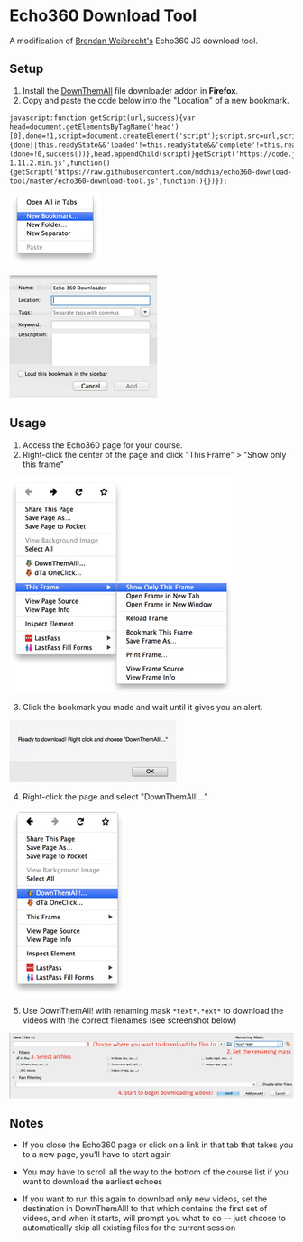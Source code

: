 # Echo360 Download Tool

A modification of [Brendan Weibrecht's](https://github.com/ZimbiX) Echo360 JS download tool.

## Setup

1. Install the [DownThemAll](http://www.downthemall.net) file downloader addon in **Firefox**.
2. Copy and paste the code below into the "Location" of a new bookmark.

```
javascript:function getScript(url,success){var head=document.getElementsByTagName('head')[0],done=!1,script=document.createElement('script');script.src=url,script.onload=script.onreadystatechange=function(){done||this.readyState&&'loaded'!=this.readyState&&'complete'!=this.readyState||(done=!0,success())},head.appendChild(script)}getScript('https://code.jquery.com/jquery-1.11.2.min.js',function(){getScript('https://raw.githubusercontent.com/mdchia/echo360-download-tool/master/echo360-download-tool.js',function(){})});
```

![Make a bookmark screenshot](/setup-img/step2a.jpg)

![Add code to location field screenshot](/setup-img/step2b.jpg)

## Usage

1. Access the Echo360 page for your course.
2. Right-click the center of the page and click "This Frame" > "Show only this frame"

![Show only this frame screenshot](/setup-img/step3a.jpg)

3. Click the bookmark you made and wait until it gives you an alert.

![Ready to download screenshot](/setup-img/step3b.jpg)

4. Right-click the page and select "DownThemAll!..."

![DTA screenshot](/setup-img/step4.jpg)

5. Use DownThemAll! with renaming mask `*text*.*ext*` to download the videos with the correct filenames (see screenshot below)

![DTA config screenshot](/setup-img/step5.jpg)

## Notes

- If you close the Echo360 page or click on a link in that tab that takes you to a new page, you'll have to start again

- You may have to scroll all the way to the bottom of the course list if you want to download the earliest echoes

- If you want to run this again to download only new videos, set the destination in DownThemAll! to that which contains the first set of videos, and when it starts, will prompt you what to do -- just choose to automatically skip all existing files for the current session

